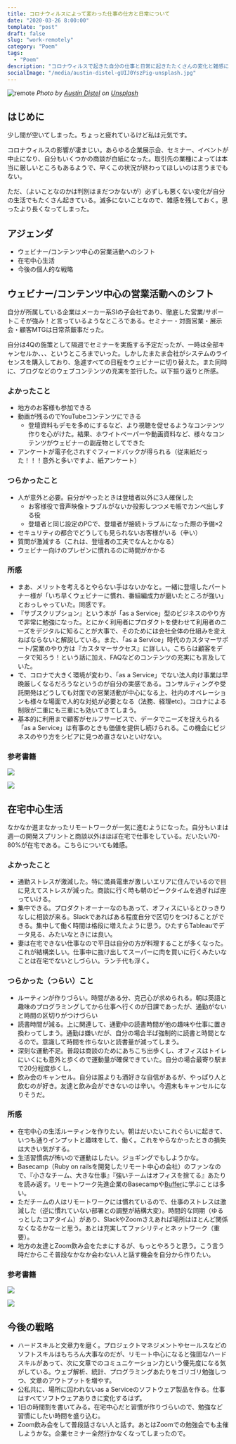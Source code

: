 ```yaml
---
title: コロナウィルスによって変わった仕事の仕方と日常について
date: "2020-03-26 8:00:00"
template: "post"
draft: false
slug: "work-remotely"
category: "Poem"
tags:
  - "Poem"
description: "コロナウィルスで起きた自分の仕事と日常に起きたたくさんの変化と雑感について。珍しく個人的な体験をたくさん書いてしまった。"
socialImage: "/media/austin-distel-gUIJ0YszPig-unsplash.jpg"
---
```


![remote](/media/austin-distel-gUIJ0YszPig-unsplash.jpg)
*Photo by [Austin Distel](https://unsplash.com/@austindistel?utm_source=unsplash&utm_medium=referral&utm_content=creditCopyText) on [Unsplash](https://unsplash.com/s/photos/beer-office?utm_source=unsplash&utm_medium=referral&utm_content=creditCopyText)*

## はじめに
少し間が空いてしまった。ちょっと疲れているけど私は元気です。

コロナウィルスの影響が凄まじい。あらゆる企業展示会、セミナー、イベントが中止になり、自分もいくつかの商談が白紙になった。取引先の業種によっては本当に厳しいところもあるようで、早くこの状況が終わってほしいのは言うまでもない。

ただ、（よいことなのかは判別はまだつかないが）必ずしも悪くない変化が自分の生活でもたくさん起きている。滅多にないことなので、雑感を残しておく。思ったより長くなってしまった。

## アジェンダ
- ウェビナー/コンテンツ中心の営業活動へのシフト
- 在宅中心生活
- 今後の個人的な戦略

## ウェビナー/コンテンツ中心の営業活動へのシフト
自分が所属している企業はメーカー系SIの子会社であり、徹底した営業/サポートこそが強み！と言っているようなところである。セミナー・対面営業・展示会・顧客MTGは日常茶飯事だった。

自分は4Qの施策として隔週でセミナーを実施する予定だったが、一時は全部キャンセルか、、、というところまでいった。しかしたまたま会社がシステムのライセンスを購入しており、急遽すべての日程をウェビナーに切り替えた。また同時に、ブログなどのウェブコンテンツの充実を並行した。以下振り返りと所感。

### よかったこと
- 地方のお客様も参加できる
- 動画が残るのでYouTubeコンテンツにできる
	- 登壇資料もデモを多めにするなど、より視聴を促せるようなコンテンツ作りを心がけた。結果、ホワイトペーパーや動画資料など、様々なコンテンツがウェビナーの副産物としてできた
- アンケートが電子化されすぐフィードバックが得られる（従来紙だった！！！意外と多いですよ、紙アンケート）

### つらかったこと
- 人が意外と必要。自分がやったときは登壇者以外に3人確保した
	- お客様役で音声映像トラブルがないか投影しつつメモ帳でカンペ出しする役
	- 登壇者と同じ設定のPCで、登壇者が接続トラブルになった際の予備×2
- セキュリティの都合でどうしても見られないお客様がいる（辛い）
- 質問が激減する（これは、登壇者の工夫でなんとかなる）
- ウェビナー向けのプレゼンに慣れるのに時間がかかる

### 所感
- まあ、メリットを考えるとやらない手はないかなと。一緒に登壇したパートナー様が「いち早くウェビナーに慣れ、番組編成力が磨いたところが強い」とおっしゃっていた。同感です。
- 『サブスクリプション』という本が「as a Service」型のビジネスのやり方で非常に勉強になった。とにかく利用者にプロダクトを使わせて利用者のニーズをデジタルに知ることが大事で、そのためには会社全体の仕組みを変えねばならないと解説している。また、「as a Service」時代のカスタマーサポート/営業のやり方は『カスタマーサクセス』に詳しい。こちらは顧客をデータで知ろう！という話に加え、FAQなどのコンテンツの充実にも言及していた。
- で、コロナで大きく環境が変わり、「as a Service」でない法人向け事業は早晩厳しくなるだろうなというのが自分の実感である。コンサルティングや受託開発はどうしても対面での営業活動が中心になる上、社内のオペレーションも様々な場面で人的な対処が必要となる（法務、経理etc）。コロナによる制限が二重にも三重にも効いてきてしまう。
- 基本的に利用まで顧客がセルフサービスで、データでニーズを捉えられる「as a Service」は有事のときも価値を提供し続けられる。この機会にビジネスのやり方をシビアに見つめ直さないといけない。

### 参考書籍

<a target="_blank"  href="https://www.amazon.co.jp/gp/product/4478105529/ref=as_li_tl?ie=UTF8&camp=247&creative=1211&creativeASIN=4478105529&linkCode=as2&tag=ryopenguin-22&linkId=752b7cdef0781a93c69a1c32d1296adb"><img border="0" src="//ws-fe.amazon-adsystem.com/widgets/q?_encoding=UTF8&MarketPlace=JP&ASIN=4478105529&ServiceVersion=20070822&ID=AsinImage&WS=1&Format=_SL160_&tag=ryopenguin-22" ></a><img src="//ir-jp.amazon-adsystem.com/e/ir?t=ryopenguin-22&l=am2&o=9&a=4478105529" width="1" height="1" border="0" alt="" style="border:none !important; margin:0px !important;" />

<a target="_blank"  href="https://www.amazon.co.jp/gp/product/4862762603/ref=as_li_tl?ie=UTF8&camp=247&creative=1211&creativeASIN=4862762603&linkCode=as2&tag=ryopenguin-22&linkId=b0527041b86a236afd182af7c551784b"><img border="0" src="//ws-fe.amazon-adsystem.com/widgets/q?_encoding=UTF8&MarketPlace=JP&ASIN=4862762603&ServiceVersion=20070822&ID=AsinImage&WS=1&Format=_SL160_&tag=ryopenguin-22" ></a><img src="//ir-jp.amazon-adsystem.com/e/ir?t=ryopenguin-22&l=am2&o=9&a=4862762603" width="1" height="1" border="0" alt="" style="border:none !important; margin:0px !important;" />


## 在宅中心生活
なかなか進まなかったリモートワークが一気に進むようになった。自分もいまは週一の開発スプリントと商談以外はほぼ在宅で仕事をしている。だいたい70-80%が在宅である。こちらについても雑感。

### よかったこと
- 通勤ストレスが激減した。特に満員電車が激しいエリアに住んでいるので目に見えてストレスが減った。商談に行く時も朝のピークタイムを過ぎれば座っていける。
- 集中できる。プロダクトオーナーなのもあって、オフィスにいるとひっきりなしに相談が来る。Slackであればある程度自分で区切りをつけることができる。集中して働く時間は格段に増えたように思う。ひたすらTableauでデータ見る、みたいなときには良い。
- 妻は在宅できない仕事なので平日は自分の方が料理することが多くなった。これが結構楽しい。仕事中に抜け出してスーパーに肉を買いに行くみたいなことは在宅でないとしづらい。ランチ代も浮く。

### つらかった（つらい）こと
- ルーティンが作りづらい。時間がある分、克己心が求められる。朝は英語と趣味のプログラミングしてから仕事へ行くのが日課であったが、通勤がないと時間の区切りがつけづらい
- 読書時間が減る。上に関連して、通勤中の読書時間が他の趣味や仕事に置き換わってしまう。通勤は嫌いだが、自分の場合半ば強制的に読書と時間となるので。意識して時間を作らないと読書量が減ってしまう。
- 深刻な運動不足。普段は商談のためにあちこち出歩くし、オフィスはトイレにいくにも意外と歩くので運動量が確保できていた。自分の場合最寄り駅まで20分程度歩くし。
- 飲み会のキャンセル。自分は誰よりも酒好きな自信があるが、やっぱり人と飲むのが好き。友達と飲み会ができないのは辛い。今週末もキャンセルになりそうだ。

### 所感
- 在宅中心の生活ルーティンを作りたい。朝はだいたいこれぐらいに起きて、いつも通りインプットと趣味をして、働く。これをやらなかったときの損失は大きい気がする。
- 生活習慣病が怖いので運動はしたい。ジョギングでもしようかな。
- Basecamp（Ruby on railsを開発したリモート中心の会社）のファンなので、『小さなチーム、大きな仕事』『強いチームはオフィスを捨てる』あたりを読み返す。リモートワーク先進企業のBasecampや[Buffer](https://shigoto-ba.com/archives/3235#8221unplugging8221)に学ぶことは多い。
- ただチームの人はリモートワークには慣れているので、仕事のストレスは激減した（逆に慣れていない部署との調整が結構大変）。時間的な同期（ゆるっとしたコアタイム）があり、SlackやZoomさえあれば場所はほとんど関係なくなるかなーと思う。あとは充実してファシリティとネットワーク（重要）。
- 地方の友達とZoom飲み会をたまにするが、もっとやろうと思う。こう言う時だからこそ普段なかなか会わない人と話す機会を自分から作りたい。

### 参考書籍
<a target="_blank"  href="https://www.amazon.co.jp/gp/product/415209267X/ref=as_li_tl?ie=UTF8&camp=247&creative=1211&creativeASIN=415209267X&linkCode=as2&tag=ryopenguin-22&linkId=6348cc41fec7ba26fdd25a27c461d530"><img border="0" src="//ws-fe.amazon-adsystem.com/widgets/q?_encoding=UTF8&MarketPlace=JP&ASIN=415209267X&ServiceVersion=20070822&ID=AsinImage&WS=1&Format=_SL160_&tag=ryopenguin-22" ></a><img src="//ir-jp.amazon-adsystem.com/e/ir?t=ryopenguin-22&l=am2&o=9&a=415209267X" width="1" height="1" border="0" alt="" style="border:none !important; margin:0px !important;" />

<a target="_blank"  href="https://www.amazon.co.jp/gp/product/4152094338/ref=as_li_tl?ie=UTF8&camp=247&creative=1211&creativeASIN=4152094338&linkCode=as2&tag=ryopenguin-22&linkId=cd6de56a69ca985c06874a01109c1ec1"><img border="0" src="//ws-fe.amazon-adsystem.com/widgets/q?_encoding=UTF8&MarketPlace=JP&ASIN=4152094338&ServiceVersion=20070822&ID=AsinImage&WS=1&Format=_SL160_&tag=ryopenguin-22" ></a><img src="//ir-jp.amazon-adsystem.com/e/ir?t=ryopenguin-22&l=am2&o=9&a=4152094338" width="1" height="1" border="0" alt="" style="border:none !important; margin:0px !important;" />

## 今後の戦略
- ハードスキルと文章力を磨く。プロジェクトマネジメントやセールスなどのソフトスキルはもちろん大事なのだが、リモート中心になると強固なハードスキルがあって、次に文章でのコミュニケーション力という優先度になる気がしている。ウェブ解析、統計、プログラミングあたりをゴリゴリ勉強しつつ、文章のアウトプットを増やす。
- 公私共に、場所に囚われないas a Serviceのソフトウェア製品を作る。仕事はすべてソフトウェアありきに変化するはず。
- 1日の時間割を書いてみる。在宅中心だと習慣が作りづらいので、勉強など習慣にしたい時間を盛り込む。
- Zoom飲み会をして普段話さない人と話す。あとはZoomでの勉強会でも主催しようかな。企業セミナー全然行かなくなってしまったので。